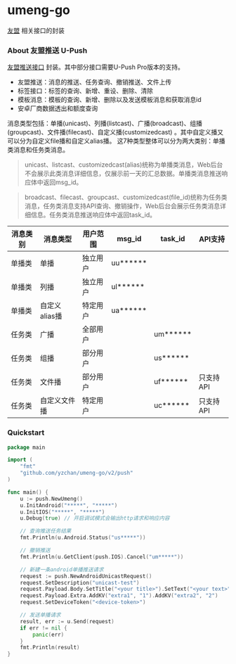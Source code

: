 # umeng-go

[友盟](https://www.umeng.com/) 相关接口的封装

### About 友盟推送 U-Push

[友盟推送接口](https://developer.umeng.com/docs/67966/detail/68343) 封装。其中部分接口需要U-Push Pro版本的支持。

- 友盟推送：消息的推送、任务查询、撤销推送、文件上传
- 标签接口：标签的查询、新增、重设、删除、清除
- 模板消息：模板的查询、新增、删除以及发送模板消息和获取消息id
- 安卓厂商数据透出和额度查询

消息类型包括：单播(unicast)、列播(listcast)、广播(broadcast)、组播(groupcast)、文件播(filecast)、自定义播(customizedcast)
。其中自定义播又可以分为自定义file播和自定义alias播。 这7种类型整体可以分为两大类别：单播类消息和任务类消息。

> unicast、listcast、customizedcast(alias)统称为单播类消息，Web后台不会展示此类消息详细信息，仅展示前一天的汇总数据。单播类消息推送响应体中返回msg_id。

> broadcast、filecast、groupcast、customizedcast(file_id)统称为任务类消息，任务类消息支持API查询、撤销操作，Web后台会展示任务类消息详细信息。任务类消息推送响应体中返回task_id。

| 消息类别 | 消息类型      | 用户范围 | msg_id   | task_id  | API支持  |
|------|-----------|------|----------|----------|--------|
| 单播类  | 单播        | 独立用户 | uu****** |          |        |
| 单播类  | 列播        | 独立用户 | ul****** |          |        |
| 单播类  | 自定义alias播 | 特定用户 | ua****** |          |        |
| 任务类  | 广播        | 全部用户 |          | um****** |        |
| 任务类  | 组播        | 部分用户 |          | us****** |        |
| 任务类  | 文件播       | 部分用户 |          | uf****** | 只支持API |
| 任务类  | 自定义文件播    | 特定用户 |          | uc****** | 只支持API |

### Quickstart

```go
package main

import (
	"fmt"
	"github.com/yzchan/umeng-go/v2/push"
)

func main() {
	u := push.NewUmeng()
	u.InitAndroid("*****", "*****")
	u.InitIOS("*****", "*****")
	u.Debug(true) // 开启调试模式会输出http请求和响应内容

	// 查询推送任务结果
	fmt.Println(u.Android.Status("us*****"))

	// 撤销推送
	fmt.Println(u.GetClient(push.IOS).Cancel("um*****"))

	// 新建一条android单播推送请求
	request := push.NewAndroidUnicastRequest()
	request.SetDescription("unicast-test")
	request.Payload.Body.SetTitle("<your title>").SetText("<your text>")
	request.Payload.Extra.AddKV("extra1", "1").AddKV("extra2", "2")
	request.SetDeviceToken("<device-token>")

	// 发送单播请求
	result, err := u.Send(request)
	if err != nil {
		panic(err)
	}
	fmt.Println(result)
}
```
